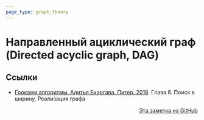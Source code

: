 ```yaml
---
page_type: graph_theory
---
```


# Направленный ациклический граф (Directed acyclic graph, DAG)



## Ссылки

* [Грокаем алгоритмы. Адитья Бхаргава. Питер. 2018](BhargavaGrokaemAlgoritmy2018.md). Глава 6. Поиск в ширину. Реализация графа 



<p v-pre style="text-align: right">
  <a href="https://github.com/Kverde/algorithms/blob/main/source/20221108000011.md">
  Эта заметка на GitHub
  </a>
</p>
